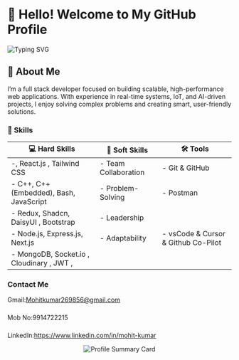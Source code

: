 # 👋 Hello! Welcome to My GitHub Profile
![Typing SVG](https://readme-typing-svg.herokuapp.com?font=comfortaa&color=ffffff&size=24&width=500&lines=💻MERN+Stack+Devlopment;🧑‍💻Data+Structure;IOT+Devlopment)

## 🌟 About Me
I’m a full stack developer focused on building scalable, high-performance web applications. With experience in real-time systems, IoT, and AI-driven projects, I enjoy solving complex problems and creating smart, user-friendly solutions.

### 🚀 Skills  
| 💻 Hard Skills | 🤝 Soft Skills | 🛠️ Tools |  
|--------------|--------------|-----------|  
| -, React.js , Tailwind CSS | - Team Collaboration  | - Git & GitHub |  
| - C++, C++(Embedded), Bash, JavaScript | - Problem-Solving  | - Postman  |  
| - Redux, Shadcn, DaisyUI , Bootstrap  | - Leadership
| - Node.js, Express.js, Next.js  | - Adaptability  | - vsCode & Cursor & Github Co-Pilot
| - MongoDB, Socket.io , Cloudinary , JWT , 




### Contact Me
Gmail:Mohitkumar269856@gmail.com
###
Mob No:9914722215
###
LinkedIn:https://www.linkedin.com/in/mohit-kumar



<p align="center">
    <img src="https://github-profile-summary-cards.vercel.app/api/cards/profile-details?username=Ramankumar124&theme=algolia" alt="Profile Summary Card"/>
</p>
